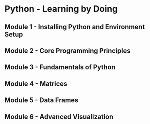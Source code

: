 # Python - Learning by Doing

## Module 1 - Installing Python and Environment Setup
## Module 2 - Core Programming Principles
## Module 3 - Fundamentals of Python
## Module 4 - Matrices
## Module 5 - Data Frames
## Module 6 - Advanced Visualization
